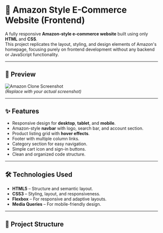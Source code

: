# 🛒 Amazon Style E-Commerce Website (Frontend)

A fully responsive **Amazon-style e-commerce website** built using only **HTML** and **CSS**.  
This project replicates the layout, styling, and design elements of Amazon's homepage, focusing purely on frontend development without any backend or JavaScript functionality.

---

## 📸 Preview
![Amazon Clone Screenshot](screenshot.png)  
*(Replace with your actual screenshot)*

---

## ✨ Features
- Responsive design for **desktop**, **tablet**, and **mobile**.
- Amazon-style **navbar** with logo, search bar, and account section.
- Product listing grid with **hover effects**.
- Footer with multiple column links.
- Category section for easy navigation.
- Simple cart icon and sign-in buttons.
- Clean and organized code structure.

---

## 🛠️ Technologies Used
- **HTML5** – Structure and semantic layout.
- **CSS3** – Styling, layout, and responsiveness.
- **Flexbox** – For responsive and adaptive layouts.
- **Media Queries** – For mobile-friendly design.

---

## 📂 Project Structure
